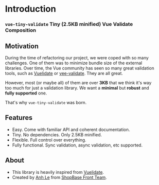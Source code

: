 # Introduction

### `vue-tiny-validate` Tiny (2.5KB minified) Vue Validate Composition

## Motivation

During the time of refactoring our project, we were coped with so many challenges. One of them was to minimize bundle
size of the external libraries. Over time, the Vue community has seen so many great validation tools, such as
[Vuelidate](https://github.com/vuelidate/vuelidate) or [vee-validate](https://github.com/logaretm/vee-validate). They
are all great.

However, most (or maybe all) of them are over **3KB** that we think it's way too much for just a validation library.
We want a **minimal** but **robust** and **fully supported** one.

That's why `vue-tiny-validate` was born.

## Features

- Easy. Come with familiar API and coherent documentation.
- Tiny. No dependencies. Only 2.5KB minified.
- Flexible. Full control over everything.
- Fully functional. Sync validation, async validation, etc supported.

## About

- This library is heavily inspired from [Vuelidate](https://github.com/vuelidate/vuelidate).
- Created by [Anh Le](https://github.com/culee) from [ShopBase Front Team](https://github.com/FrontLabsOfficial).
